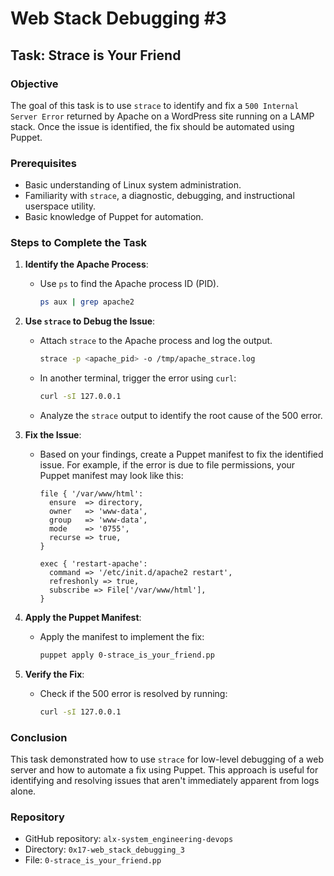 # Web Stack Debugging #3

## Task: Strace is Your Friend

### Objective
The goal of this task is to use `strace` to identify and fix a `500 Internal Server Error` returned by Apache on a WordPress site running on a LAMP stack. Once the issue is identified, the fix should be automated using Puppet.

### Prerequisites
- Basic understanding of Linux system administration.
- Familiarity with `strace`, a diagnostic, debugging, and instructional userspace utility.
- Basic knowledge of Puppet for automation.

### Steps to Complete the Task

1. **Identify the Apache Process**:
   - Use `ps` to find the Apache process ID (PID).
     ```bash
     ps aux | grep apache2
     ```

2. **Use `strace` to Debug the Issue**:
   - Attach `strace` to the Apache process and log the output.
     ```bash
     strace -p <apache_pid> -o /tmp/apache_strace.log
     ```
   - In another terminal, trigger the error using `curl`:
     ```bash
     curl -sI 127.0.0.1
     ```
   - Analyze the `strace` output to identify the root cause of the 500 error.

3. **Fix the Issue**:
   - Based on your findings, create a Puppet manifest to fix the identified issue. For example, if the error is due to file permissions, your Puppet manifest may look like this:
     ```puppet
     file { '/var/www/html':
       ensure  => directory,
       owner   => 'www-data',
       group   => 'www-data',
       mode    => '0755',
       recurse => true,
     }

     exec { 'restart-apache':
       command => '/etc/init.d/apache2 restart',
       refreshonly => true,
       subscribe => File['/var/www/html'],
     }
     ```

4. **Apply the Puppet Manifest**:
   - Apply the manifest to implement the fix:
     ```bash
     puppet apply 0-strace_is_your_friend.pp
     ```

5. **Verify the Fix**:
   - Check if the 500 error is resolved by running:
     ```bash
     curl -sI 127.0.0.1
     ```

### Conclusion
This task demonstrated how to use `strace` for low-level debugging of a web server and how to automate a fix using Puppet. This approach is useful for identifying and resolving issues that aren't immediately apparent from logs alone.

### Repository
- GitHub repository: `alx-system_engineering-devops`
- Directory: `0x17-web_stack_debugging_3`
- File: `0-strace_is_your_friend.pp`

